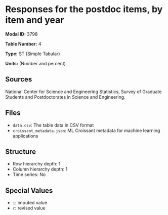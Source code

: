 # Responses for the postdoc items, by item and year

**Modal ID:** 3798

**Table Number:** 4

**Type:** ST (Simple Tabular)

**Units:** (Number and percent)

## Sources

National Center for Science and Engineering Statistics, Survey of Graduate Students and Postdoctorates in Science and Engineering.

## Files

- `data.csv`: The table data in CSV format
- `croissant_metadata.json`: ML Croissant metadata for machine learning applications

## Structure

- Row hierarchy depth: 1
- Column hierarchy depth: 1
- Time series: No

## Special Values

- `i`: imputed value
- `r`: revised value
